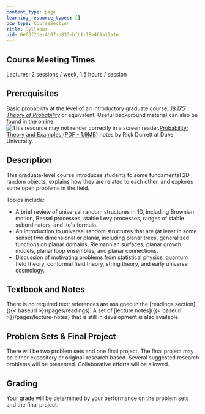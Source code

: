 ```yaml
---
content_type: page
learning_resource_types: []
ocw_type: CourseSection
title: Syllabus
uid: 0e63f2de-4b07-b833-bfb1-18e469a12a1e
---
```


Course Meeting Times
--------------------

Lectures: 2 sessions / week, 1.5 hours / session

Prerequisites
-------------

Basic probability at the level of an introductory graduate course, [_18.175 Theory of Probability_](/courses/18-175-theory-of-probability-spring-2014/) or equivalent. Useful background material can also be found in the online ![This resource may not render correctly in a screen reader.](/images/inacessible.gif)[Probability: Theory and Examples (PDF - 1.9MB)](https://services.math.duke.edu/~rtd/PTE/PTE5_011119.pdf) notes by Rick Durrett at Duke University.

Description
-----------

This graduate-level course introduces students to some fundamental 2D random objects, explains how they are related to each other, and explores some open problems in the field.

Topics include:

*   A brief review of universal random structures in 1D, including Brownian motion, Bessel processes, stable Levy processes, ranges of stable subordinators, and Ito's formula.
*   An introduction to universal random structures that are (at least in some sense) two dimensional or planar, including planar trees, generalized functions on planar domains, Riemannian surfaces, planar growth models, planar loop ensembles, and planar connections.
*   Discussion of motivating problems from statistical physics, quantum field theory, conformal field theory, string theory, and early universe cosmology.

Textbook and Notes
------------------

There is no required text; references are assigned in the [readings section]({{< baseurl >}}/pages/readings). A set of [lecture notes]({{< baseurl >}}/pages/lecture-notes) that is still in development is also available.

Problem Sets & Final Project
----------------------------

There will be two problem sets and one final project. The final project may be either expository or original-research based. Several suggested research problems will be presented. Collaborative efforts will be allowed.

Grading
-------

Your grade will be determined by your performance on the problem sets and the final project.